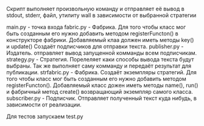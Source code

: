 Скрипт выполняет произвольную команду и отправляет её вывод в stdout, stderr, файл, утилиту wall в зависимости от выбранной стратегии

main.py - точка входа
fabric.py - Фабрика. Для того чтобы класс мог быть созданным его нужно добавить методом registerFuncton() в конструкторе фабрики. Добавляемый клаа должен иметь методы key() и update() Создаёт подписчиков для отправки текста.
publisher.py - Издатель. отправляет вывод запущенной комманды всем подписчикам.
strategy.py - Стратегия. Порелеляет каки способы вывода текста будут выбраны. Так же выполняет саму комманду и передаёт результат для публикации.
strfabric.py - Фабрика. Создаёт экземпляры стратегий.  Для того чтобы класс мог быть созданным его нужно добавить методом registerFuncton(). Добавляемый класс дожен иметь методы name(), run() и фабричный метод create() возвращающий экземпляр самого класса.
subscriber.py - Подписчик. Отправляет полученный текст куда нибудь, в зависимости от реализации.

Для тестов запускаем test.py
